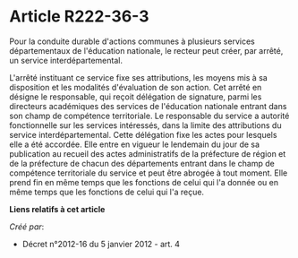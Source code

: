 # Article R222-36-3

Pour la conduite durable d'actions communes à plusieurs services départementaux de l'éducation nationale, le recteur peut
créer, par arrêté, un service interdépartemental.

L'arrêté instituant ce service fixe ses attributions, les moyens mis à sa disposition et les modalités d'évaluation de son
action. Cet arrêté en désigne le responsable, qui reçoit délégation de signature, parmi les directeurs académiques des
services de l'éducation nationale entrant dans son champ de compétence territoriale. Le responsable du service a autorité
fonctionnelle sur les services intéressés, dans la limite des attributions du service interdépartemental. Cette délégation
fixe les actes pour lesquels elle a été accordée. Elle entre en vigueur le lendemain du jour de sa publication au recueil des
actes administratifs de la préfecture de région et de la préfecture de chacun des départements entrant dans le champ de
compétence territoriale du service et peut être abrogée à tout moment. Elle prend fin en même temps que les fonctions de
celui qui l'a donnée ou en même temps que les fonctions de celui qui l'a reçue.

**Liens relatifs à cet article**

_Créé par_:

  - Décret n°2012-16 du 5 janvier 2012 - art. 4
